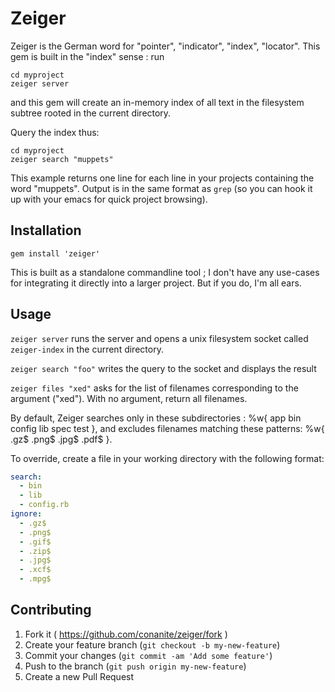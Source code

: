 # Zeiger

Zeiger is the German word for "pointer", "indicator", "index", "locator". This gem is built in the "index" sense : run

```
cd myproject
zeiger server
```

and this gem will create an in-memory index of all text in the filesystem subtree rooted in the current directory.

Query the index thus:

```
cd myproject
zeiger search "muppets"
```

This example returns one line for each line in your projects containing the word "muppets". Output is in the same format as `grep` (so you can hook it up with your emacs for quick project browsing).

## Installation

```
gem install 'zeiger'
```

This is built as a standalone commandline tool ; I don't have any use-cases for integrating it directly into a larger project. But if you do, I'm all ears.

## Usage

`zeiger server` runs the server and opens a unix filesystem socket called `zeiger-index` in the current directory.

`zeiger search "foo"` writes the query to the socket and displays the result

`zeiger files "xed"` asks for the list of filenames corresponding to the argument ("xed"). With no argument, return all filenames.

By default, Zeiger searches only in these subdirectories : %w{ app bin config lib spec test }, and excludes filenames matching these patterns: %w{ .gz$ .png$ .jpg$ .pdf$ }.

To override, create a file in your working directory with the following format:

```yaml
search:
  - bin
  - lib
  - config.rb
ignore:
  - .gz$
  - .png$
  - .gif$
  - .zip$
  - .jpg$
  - .xcf$
  - .mpg$
```


## Contributing

1. Fork it ( https://github.com/conanite/zeiger/fork )
2. Create your feature branch (`git checkout -b my-new-feature`)
3. Commit your changes (`git commit -am 'Add some feature'`)
4. Push to the branch (`git push origin my-new-feature`)
5. Create a new Pull Request
